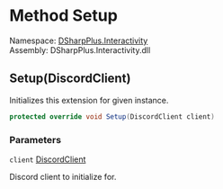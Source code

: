 # Method Setup

Namespace: [DSharpPlus.Interactivity](DSharpPlus.Interactivity.md)  
Assembly: DSharpPlus.Interactivity.dll

## <a id="DSharpPlus_Interactivity_InteractivityExtension_Setup_DSharpPlus_DiscordClient_"></a>Setup\(DiscordClient\)

Initializes this extension for given <xref href="DSharpPlus.DiscordClient" data-throw-if-not-resolved="false"></xref> instance.

```csharp
protected override void Setup(DiscordClient client)
```

### Parameters

`client` [DiscordClient](DSharpPlus.DiscordClient.md)

Discord client to initialize for.

